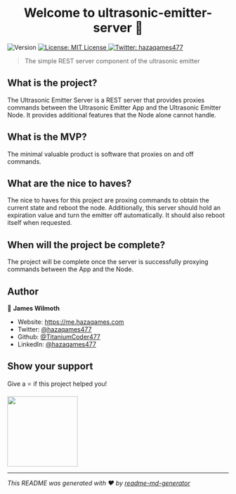 <h1 align="center">Welcome to ultrasonic-emitter-server 👋</h1>
<p>
  <img alt="Version" src="https://img.shields.io/badge/version-0.1-blue.svg?cacheSeconds=2592000" />
  <a href="#" target="_blank">
    <img alt="License: MIT License" src="https://img.shields.io/badge/License-MIT License-yellow.svg" />
  </a>
  <a href="https://twitter.com/hazaqames477" target="_blank">
    <img alt="Twitter: hazaqames477" src="https://img.shields.io/twitter/follow/hazaqames477.svg?style=social" />
  </a>
</p>

> The simple REST server component of the ultrasonic emitter

## What is the project?

The Ultrasonic Emitter Server is a REST server that provides proxies commands between the Ultrasonic Emitter App and the Ultrasonic Emitter Node. It provides additional features that the Node alone cannot handle.

## What is the MVP?

The minimal valuable product is software that proxies on and off commands.

## What are the nice to haves?

The nice to haves for this project are proxing commands to obtain the current state and reboot the node. Additionally, this server should hold an expiration value and turn the emitter off automatically. It should also reboot itself when requested.

## When will the project be complete?

The project will be complete once the server is successfully proxying commands between the App and the Node.

## Author

👤 **James Wilmoth**

* Website: https://me.hazaqames.com
* Twitter: [@hazaqames477](https://twitter.com/hazaqames477)
* Github: [@TitaniumCoder477](https://github.com/TitaniumCoder477)
* LinkedIn: [@hazaqames477](https://linkedin.com/in/hazaqames477)

## Show your support

Give a ⭐️ if this project helped you!

<a href="https://www.patreon.com/TitaniumCoder477">
  <img src="https://c5.patreon.com/external/logo/become_a_patron_button@2x.png" width="160">
</a>

***
_This README was generated with ❤️ by [readme-md-generator](https://github.com/kefranabg/readme-md-generator)_
